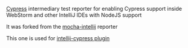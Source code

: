 [Cypress](http://cypress.io/) intermediary test reporter for enabling Cypress support inside WebStorm and other IntelliJ IDEs with NodeJS support

It was forked from the [mocha-intellij](https://github.com/JetBrains/mocha-intellij) reporter

This one is used for [intellij-cypress plugin](https://plugins.jetbrains.com/plugin/13819-intellij-cypress)
